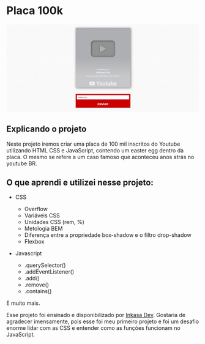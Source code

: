 # Placa 100k

![Preview](/preview.png)

## Explicando o projeto

Neste projeto iremos criar uma placa de 100 mil inscritos do Youtube utilizando HTML CSS e JavaScript, contendo um easter egg dentro da placa. O mesmo se refere a um caso famoso que aconteceu anos atrás no youtube BR.

## O que aprendi e utilizei nesse projeto:

- CSS
  - Overflow
  - Variáveis CSS
  - Unidades CSS (rem, %)
  - Metologia BEM
  - Diferença entre a propriedade box-shadow e o filtro drop-shadow
  - Flexbox

- Javascript
  - .querySelector()
  - .addEventListener()
  - .add()
  - .remove()
  - .contains()

E muito mais.

Esse projeto foi ensinado e disponibilizado por [Inkasa Dev](https://www.instagram.com/inkasadev/). Gostaria de agradecer imensamente, pois esse foi meu primeiro projeto e foi um desafio enorme lidar com as CSS e entender como as funções funcionam no JavaScript.